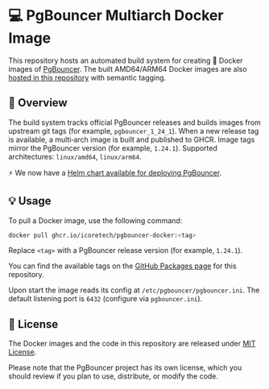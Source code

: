 # 💻 PgBouncer Multiarch Docker Image

 This repository hosts an automated build system for creating 🐳 Docker images of [PgBouncer](https://www.pgbouncer.org/).
 The built AMD64/ARM64 Docker images are also [hosted in this repository](https://github.com/icoretech/pgbouncer-docker/pkgs/container/pgbouncer-docker) with semantic tagging.

## 📖 Overview

The build system tracks official PgBouncer releases and builds images from upstream git tags (for example, `pgbouncer_1_24_1`). When a new release tag is available, a multi‑arch image is built and published to GHCR. Image tags mirror the PgBouncer version (for example, `1.24.1`). Supported architectures: `linux/amd64`, `linux/arm64`.

⚡️ We now have a [Helm chart available for deploying PgBouncer](https://github.com/icoretech/helm).

## 💡 Usage

To pull a Docker image, use the following command:

```bash
docker pull ghcr.io/icoretech/pgbouncer-docker:<tag>
```

Replace `<tag>` with a PgBouncer release version (for example, `1.24.1`).

You can find the available tags on the [GitHub Packages page](https://github.com/icoretech/pgbouncer-docker/pkgs/container/pgbouncer-docker) for this repository.

Upon start the image reads its config at `/etc/pgbouncer/pgbouncer.ini`. The default listening port is `6432` (configure via `pgbouncer.ini`).

## 📄 License

The Docker images and the code in this repository are released under [MIT License](LICENSE).

Please note that the PgBouncer project has its own license, which you should review if you plan to use, distribute, or modify the code.
